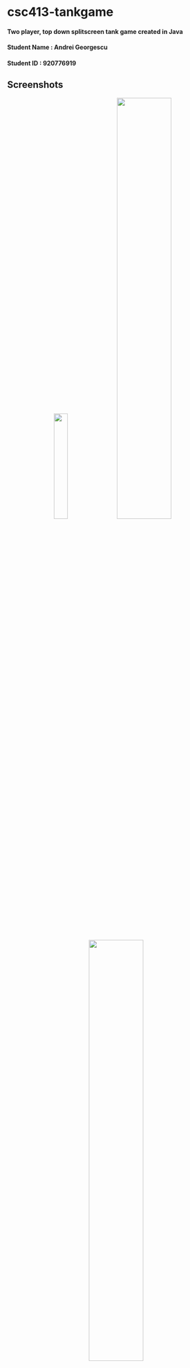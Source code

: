 # csc413-tankgame
#### Two player, top down splitscreen tank game created in Java

#### Student Name  : Andrei Georgescu
#### Student ID    : 920776919

## Screenshots
<p align="center">
  <img src="https://i.imgur.com/B6Ruz6U.png" width="25%" height="25%">
  <img src="https://i.imgur.com/ulNsbSi.png" width="50%" height="50%">
  <img src="https://i.imgur.com/guWzVDg.png" width="50%" height="50%">
</p>
